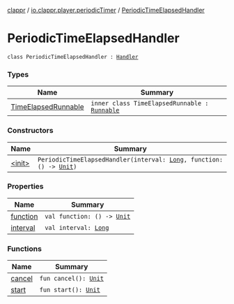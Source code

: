 [clappr](../../index.md) / [io.clappr.player.periodicTimer](../index.md) / [PeriodicTimeElapsedHandler](./index.md)

# PeriodicTimeElapsedHandler

`class PeriodicTimeElapsedHandler : `[`Handler`](https://developer.android.com/reference/android/os/Handler.html)

### Types

| Name | Summary |
|---|---|
| [TimeElapsedRunnable](-time-elapsed-runnable/index.md) | `inner class TimeElapsedRunnable : `[`Runnable`](https://developer.android.com/reference/java/lang/Runnable.html) |

### Constructors

| Name | Summary |
|---|---|
| [&lt;init&gt;](-init-.md) | `PeriodicTimeElapsedHandler(interval: `[`Long`](https://kotlinlang.org/api/latest/jvm/stdlib/kotlin/-long/index.html)`, function: () -> `[`Unit`](https://kotlinlang.org/api/latest/jvm/stdlib/kotlin/-unit/index.html)`)` |

### Properties

| Name | Summary |
|---|---|
| [function](function.md) | `val function: () -> `[`Unit`](https://kotlinlang.org/api/latest/jvm/stdlib/kotlin/-unit/index.html) |
| [interval](interval.md) | `val interval: `[`Long`](https://kotlinlang.org/api/latest/jvm/stdlib/kotlin/-long/index.html) |

### Functions

| Name | Summary |
|---|---|
| [cancel](cancel.md) | `fun cancel(): `[`Unit`](https://kotlinlang.org/api/latest/jvm/stdlib/kotlin/-unit/index.html) |
| [start](start.md) | `fun start(): `[`Unit`](https://kotlinlang.org/api/latest/jvm/stdlib/kotlin/-unit/index.html) |
